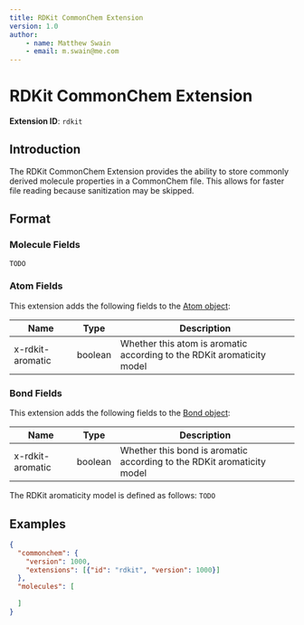 ```yaml
---
title: RDKit CommonChem Extension
version: 1.0
author:
    - name: Matthew Swain
    - email: m.swain@me.com
---
```


# RDKit CommonChem Extension

**Extension ID**: `rdkit`

## Introduction

The RDKit CommonChem Extension provides the ability to store commonly derived molecule properties in a CommonChem file. This allows for faster file reading because sanitization may be skipped.

## Format

### Molecule Fields

`TODO`

### Atom Fields

This extension adds the following fields to the [Atom object](../../spec.md#atom-object):

| Name             | Type    | Description                                                              |
|------------------|---------|--------------------------------------------------------------------------|
| x-rdkit-aromatic | boolean | Whether this atom is aromatic according to the RDKit aromaticity model   |

### Bond Fields

This extension adds the following fields to the [Bond object](../../spec.md#bond-object):

| Name             | Type    | Description                                                              |
|------------------|---------|--------------------------------------------------------------------------|
| x-rdkit-aromatic | boolean | Whether this bond is aromatic according to the RDKit aromaticity model   |


The RDKit aromaticity model is defined as follows: `TODO`

## Examples

```json
{
  "commonchem": {
    "version": 1000,
    "extensions": [{"id": "rdkit", "version": 1000}]
  },
  "molecules": [
    
  ]
}
```
